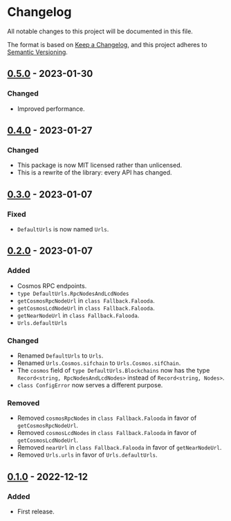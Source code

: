 # Changelog

All notable changes to this project will be documented in this file.

The format is based on [Keep a Changelog](https://keepachangelog.com/en/1.0.0/), and this project adheres
to [Semantic Versioning](https://semver.org/spec/v2.0.0.html).

## [0.5.0](https://github.com/leapwallet/fallback-falooda/releases/tag/v0.5.0) - 2023-01-30

### Changed

- Improved performance.

## [0.4.0](https://github.com/leapwallet/fallback-falooda/releases/tag/v0.4.0) - 2023-01-27

### Changed

- This package is now MIT licensed rather than unlicensed.
- This is a rewrite of the library: every API has changed.

## [0.3.0](https://github.com/leapwallet/fallback-falooda/releases/tag/v0.3.0) - 2023-01-07

### Fixed

- `DefaultUrls` is now named `Urls`.

## [0.2.0](https://github.com/leapwallet/fallback-falooda/releases/tag/v0.2.0) - 2023-01-07

### Added

- Cosmos RPC endpoints.
- `type DefaultUrls.RpcNodesAndLcdNodes`
- `getCosmosRpcNodeUrl` in `class Fallback.Falooda`.
- `getCosmosLcdNodeUrl` in `class Fallback.Falooda`.
- `getNearNodeUrl` in `class Fallback.Falooda`.
- `Urls.defaultUrls`

### Changed

- Renamed `DefaultUrls` to `Urls`.
- Renamed `Urls.Cosmos.sifchain` to `Urls.Cosmos.sifChain`.
- The `cosmos` field of `type DefaultUrls.Blockchains` now has the type `Record<string, RpcNodesAndLcdNodes>` instead of `Record<string, Nodes>`.
- `class ConfigError` now serves a different purpose.

### Removed

- Removed `cosmosRpcNodes` in `class Fallback.Falooda` in favor of `getCosmosRpcNodeUrl`.
- Removed `cosmosLcdNodes` in `class Fallback.Falooda` in favor of `getCosmosLcdNodeUrl`.
- Removed `nearUrl` in `class Fallback.Falooda` in favor of `getNearNodeUrl`.
- Removed `Urls.urls` in favor of `Urls.defaultUrls`.

## [0.1.0](https://github.com/leapwallet/fallback-falooda/releases/tag/v0.1.0) - 2022-12-12

### Added

- First release.
